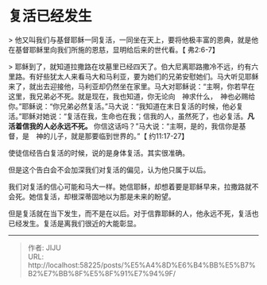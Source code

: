 # 复活已经发生

&gt; 他又叫我们与基督耶稣一同复活，一同坐在天上，要将他极丰富的恩典，就是他在基督耶稣里向我们所施的恩慈，显明给后来的世代看。【 弗2:6-7】

&gt; 耶稣到了，就知道拉撒路在坟墓里已经四天了。伯大尼离耶路撒冷不远，约有六里路。有好些犹太人来看马大和马利亚，要为她们的兄弟安慰她们。马大听见耶稣来了，就出去迎接他，马利亚却仍然坐在家里。马大对耶稣说：“主啊，你若早在这里，我兄弟必不死。就是现在，我也知道，你无论向　神求什么，　神也必赐给你。”耶稣说：“你兄弟必然复活。”马大说：“我知道在末日复活的时候，他必复活。”耶稣对她说：“复活在我，生命也在我；信我的人，虽然死了，也必复活。**凡活着信我的人必永远不死。** 你信这话吗？”马大说：“主啊，是的，我信你是基督，是　神的儿子，就是那要临到世界的。”【 约11:17-27】

使徒信经告白复活的时候，说的是身体复活。其实很准确。

但是这个告白会不会加深我们对复活的偏见，认为他只属于以后。

我们对复活的信心可能和马大一样。她信耶稣，却想着要是耶稣早来，拉撒路就不会死。她信复活，却根深蒂固地以为那是未来的盼望。

但是复活就在当下发生，而不是在以后。对于信靠耶稣的人，他永远不死，复活也已经发生。复活是离我们很近的大能彰显。

---

> 作者: JIJU  
> URL: http://localhost:58225/posts/%E5%A4%8D%E6%B4%BB%E5%B7%B2%E7%BB%8F%E5%8F%91%E7%94%9F/  

